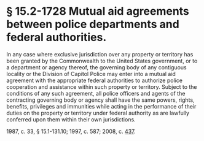 # § 15.2-1728 Mutual aid agreements between police departments and federal authorities.

<p>In any case where exclusive jurisdiction over any property or territory has been granted by the Commonwealth to the United States government, or to a department or agency thereof, the governing body of any contiguous locality or the Division of Capitol Police may enter into a mutual aid agreement with the appropriate federal authorities to authorize police cooperation and assistance within such property or territory. Subject to the conditions of any such agreement, all police officers and agents of the contracting governing body or agency shall have the same powers, rights, benefits, privileges and immunities while acting in the performance of their duties on the property or territory under federal authority as are lawfully conferred upon them within their own jurisdictions.</p><p>1987, c. 33, § 15.1-131.10; 1997, c. 587; 2008, c. <a href='http://lis.virginia.gov/cgi-bin/legp604.exe?081+ful+CHAP0437'>437</a>.</p>